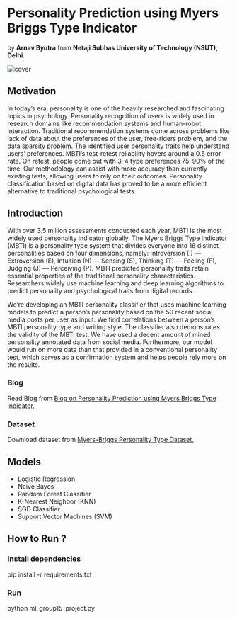 # Personality Prediction using Myers Briggs Type Indicator

by **Arnav Byotra** from **Netaji Subhas University of Technology (NSUT), Delhi**.

![cover](https://user-images.githubusercontent.com/66681287/154308670-adfc4868-209e-418f-a7f9-d40b0227a15d.png)


## Motivation
In today’s era, personality is one of the heavily researched and fascinating topics in psychology. Personality recognition of users is widely used in research domains like recommendation systems and human-robot interaction. Traditional recommendation systems come across problems like lack of data about the preferences of the user, free-riders problem, and the data sparsity problem. The identified user personality traits help understand users’ preferences. MBTI’s test-retest reliability hovers around a 0.5 error rate. On retest, people come out with 3–4 type preferences 75–90% of the time. Our methodology can assist with more accuracy than currently existing tests, allowing users to rely on their outcomes. Personality classification based on digital data has proved to be a more efficient alternative to traditional psychological tests.

## Introduction
With over 3.5 million assessments conducted each year, MBTI is the most widely used personality indicator globally. The Myers Briggs Type Indicator (MBTI) is a personality type system that divides everyone into 16 distinct personalities based on four dimensions, namely: Introversion (I) — Extroversion (E), Intuition (N) — Sensing (S), Thinking (T) — Feeling (F), Judging (J) — Perceiving (P). MBTI predicted personality traits retain essential properties of the traditional personality characteristics. Researchers widely use machine learning and deep learning algorithms to predict personality and psychological traits from digital records.

We’re developing an MBTI personality classifier that uses machine learning models to predict a person’s personality based on the 50 recent social media posts per user as input. We find correlations between a person’s MBTI personality type and writing style. The classifier also demonstrates the validity of the MBTI test. We have used a decent amount of mined personality annotated data from social media. Furthermore, our model would run on more data than that provided in a conventional personality test, which serves as a confirmation system and helps people rely more on the results.

### Blog
Read Blog from [Blog on Personality Prediction using Myers Briggs Type Indicator.](https://medium.com/@dolly19304/personality-prediction-using-myers-briggs-type-indicator-56888416e87c)

### Dataset
Download dataset from [Myers-Briggs Personality Type Dataset.](https://www.kaggle.com/datasnaek/mbti-type)

## Models
* Logistic Regression
* Naive Bayes 
* Random Forest Classifier
* K-Nearest Neighbor (KNN)
* SGD Classifier
* Support Vector Machines (SVM)

## How to Run ?
### Install dependencies
pip install -r requirements.txt

### Run
python ml_group15_project.py


